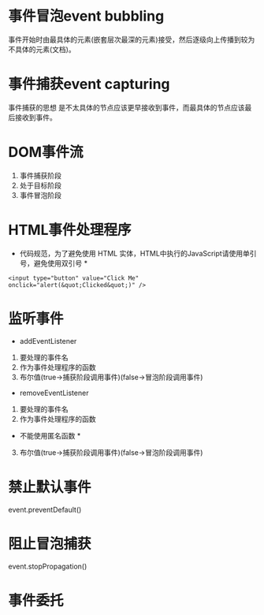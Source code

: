 # 事件冒泡event bubbling
事件开始时由最具体的元素(嵌套层次最深的元素)接受，然后逐级向上传播到较为不具体的元素(文档)。
# 事件捕获event capturing
事件捕获的思想 是不太具体的节点应该更早接收到事件，而最具体的节点应该最后接收到事件。
# DOM事件流
1. 事件捕获阶段
2. 处于目标阶段
3. 事件冒泡阶段
# HTML事件处理程序
* 代码规范，为了避免使用 HTML 实体，HTML中执行的JavaScript请使用单引号，避免使用双引号 *
```
<input type="button" value="Click Me" onclick="alert(&quot;Clicked&quot;)" />
```

# 监听事件
+ addEventListener
1. 要处理的事件名
2. 作为事件处理程序的函数
3. 布尔值(true->捕获阶段调用事件)(false->冒泡阶段调用事件)

+ removeEventListener
1. 要处理的事件名
2. 作为事件处理程序的函数
* 不能使用匿名函数 *
3. 布尔值(true->捕获阶段调用事件)(false->冒泡阶段调用事件)

# 禁止默认事件
event.preventDefault()

# 阻止冒泡捕获
event.stopPropagation()

# 事件委托